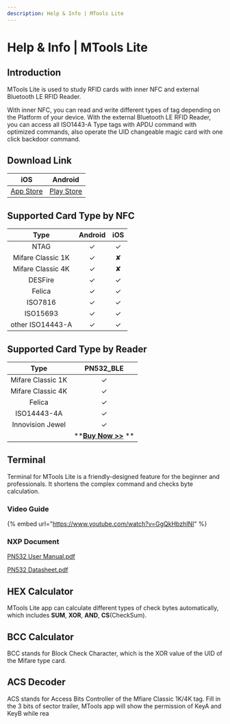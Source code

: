 ```yaml
---
description: Help & Info | MTools Lite
---
```


# Help & Info | MTools Lite

## Introduction

MTools Lite is used to study RFID cards with inner NFC and external Bluetooth LE RFID Reader. 

With inner NFC, you can read and write different types of tag depending on the Platform of your device. With the external Bluetooth LE RFID Reader, you can access all ISO1443-A Type tags with APDU command with optimized commands, also operate the UID changeable magic card with one click backdoor command.

## Download Link

|                                 iOS                                 |                                        Android                                       |
| :-----------------------------------------------------------------: | :----------------------------------------------------------------------------------: |
| [App Store](https://apps.apple.com/us/app/mtools-lite/id1531345398) | [Play Store](https://play.google.com/store/apps/details?id=com.mtoolstec.mtoolsLite) |

## Supported Card Type by NFC

|        Type       | Android | iOS |
| :---------------: | :-----: | :-: |
|        NTAG       |    ✓    |  ✓  |
| Mifare Classic 1K |    ✓    |  ✘  |
| Mifare Classic 4K |    ✓    |  ✘  |
|      DESFire      |    ✓    |  ✓  |
|       Felica      |    ✓    |  ✓  |
|      ISO7816      |    ✓    |  ✓  |
|      ISO15693     |    ✓    |  ✓  |
|  other ISO14443-A |    ✓    |  ✓  |

## Supported Card Type by Reader

|        Type       |                                       PN532\_BLE                                      |
| :---------------: | :-----------------------------------------------------------------------------------: |
| Mifare Classic 1K |                                           ✓                                           |
| Mifare Classic 4K |                                           ✓                                           |
|       Felica      |                                           ✓                                           |
|    ISO14443-4A    |                                           ✓                                           |
|  Innovision Jewel |                                           ✓                                           |
|                   | ****[**Buy Now >>**](https://shop.mtoolstec.com/product/mtools-all-in-one-pn532)** ** |

## Terminal

Terminal for MTools Lite is a friendly-designed feature for the beginner and professionals. It shortens the complex command and checks byte calculation. 

### Video Guide

{% embed url="https://www.youtube.com/watch?v=GgQkHbzhINI" %}

### NXP Document

[PN532 User Manual.pdf](https://www.nxp.com/docs/en/user-guide/141520.pdf)

[PN532 Datasheet.pdf](https://www.nxp.com.cn/docs/en/nxp/data-sheets/PN532\_C1.pdf)

## HEX Calculator

MTools Lite app can calculate different types of check bytes automatically, which includes **SUM**, **XOR**, **AND**, **CS**(CheckSum).

## BCC Calculator

BCC stands for Block Check Character, which is the XOR value of the UID of the Mifare type card.

## ACS Decoder

ACS stands for Access Bits Controller of the Mfiare Classic 1K/4K tag. Fill in the 3 bits of sector trailer, MTools app will show the permission of KeyA and KeyB while rea

